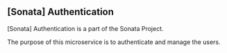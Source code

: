 ## [Sonata] Authentication

[Sonata] Authentication is a part of the Sonata Project.

The purpose of this microservice is to authenticate and manage the users.
 
